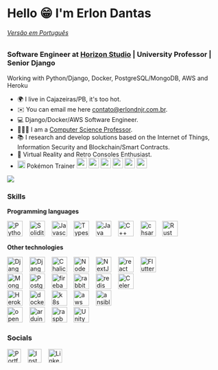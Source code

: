 # Hello 😁 I'm Erlon Dantas
###### [Versão em Português](README-br.md)
### Software Engineer at [Horizon Studio](https://www.instagram.com/horizon.studio.ltda/) | University Professor | Senior Django 
Working with Python/Django, Docker, PostgreSQL/MongoDB, AWS and Heroku

*   🌍  I live in Cajazeiras/PB, it's too hot.
*   ✉️  You can email me here [contato@erlondnjr.com.br](mailto:contato@erlondnjr.com.br).
*   💻  Django/Docker/AWS Software Engineer.
*   👨🏽‍🏫  I am a <a href="https://fescfafic.edu.br/ciencia-da-computacao/">Computer Science Professor</a>.
*   📚  I research and develop solutions based on the Internet of Things, Information Security and Blockchain/Smart Contracts.
*   🥽  Virtual Reality and Retro Consoles Enthusiast.
*   <img src="https://i.imgur.com/wFJgJO8.png" width="18" height="18"  /> Pokémon Trainer <img src="https://img.pokemondb.net/sprites/scarlet-violet/normal/charizard.png" height="24"/> <img src="https://img.pokemondb.net/sprites/scarlet-violet/normal/greninja.png" height="24"/> <img src="https://img.pokemondb.net/sprites/scarlet-violet/normal/gengar.png" height="24"/> <img src="https://img.pokemondb.net/sprites/scarlet-violet/normal/iron-hands.png" height="24"/> <img src="https://img.pokemondb.net/sprites/scarlet-violet/normal/kingambit.png" height="24"/> <img src="https://img.pokemondb.net/sprites/scarlet-violet/normal/tinkaton.png" height="24"/>

<a href="https://www.github.com/ejrgeek" target="_blank" rel="noreferrer">
<img src="https://img.shields.io/github/followers/ejrgeek?logo=github&style=for-the-badge&color=701ADF&labelColor=1c1917" />
</a>

### Skills
<strong>Programming languages</strong>
<p align="left">
<!-- Programming languages -->
<a href="https://www.python.org/" target="_blank" rel="noreferrer"><img src="https://cdn.jsdelivr.net/gh/devicons/devicon@latest/icons/python/python-original.svg" height="36" alt="Python" /></a>
&nbsp;&nbsp;
<a href="https://soliditylang.org/" target="_blank" rel="noreferrer"><img src="https://cdn.jsdelivr.net/gh/devicons/devicon@latest/icons/solidity/solidity-original.svg" height="36" alt="Solidity" /></a>
&nbsp;&nbsp;
<a href="https://developer.mozilla.org/en-US/docs/Web/JavaScript" target="_blank" rel="noreferrer"><img src="https://cdn.jsdelivr.net/gh/devicons/devicon@latest/icons/javascript/javascript-original.svg" height="36" alt="Javascript" /></a>
&nbsp;&nbsp;
<a href="https://www.typescriptlang.org/" target="_blank" rel="noreferrer"><img src="https://cdn.jsdelivr.net/gh/devicons/devicon@latest/icons/typescript/typescript-original.svg" height="36" alt="Typescript" /></a>
&nbsp;&nbsp;
<a href="https://www.oracle.com/java/" target="_blank" rel="noreferrer"><img src="https://cdn.jsdelivr.net/gh/devicons/devicon@latest/icons/java/java-original.svg" height="36" alt="Java" /></a>
&nbsp;&nbsp;
<a href="https://learn.microsoft.com/pt-br/cpp/cpp/" target="_blank" rel="noreferrer"><img src="https://cdn.jsdelivr.net/gh/devicons/devicon@latest/icons/cplusplus/cplusplus-original.svg" width="36" height="36" alt="C++" /></a>
&nbsp;&nbsp;
<a href="https://dotnet.microsoft.com/pt-br/languages/csharp" target="_blank" rel="noreferrer"> <img src="https://cdn.jsdelivr.net/gh/devicons/devicon@latest/icons/csharp/csharp-original.svg" alt="chsarp" width="36" height="36"/></a>
&nbsp;&nbsp;
<a href="https://www.rust-lang.org/pt-BR" target="_blank" rel="noreferrer"> <img src="https://cdn.jsdelivr.net/gh/devicons/devicon@latest/icons/rust/rust-original.svg" width="36" height="36" alt="Rust" /></a>
&nbsp;&nbsp;

<!-- OTHERS -->
<strong>Other technologies</strong>
<p align="left">
<a href="https://www.djangoproject.com/" target="_blank" rel="noreferrer"><img src="https://cdn.jsdelivr.net/gh/devicons/devicon@latest/icons/django/django-plain.svg" height="36" alt="Django" /></a>
&nbsp;&nbsp;
<a href="https://www.django-rest-framework.org/" target="_blank" rel="noreferrer"><img src="https://cdn.jsdelivr.net/gh/devicons/devicon@latest/icons/djangorest/djangorest-plain.svg" height="36" alt="Django Rest Framework" /></a>
&nbsp;&nbsp;
<a href="https://community.aws/content/2cKI3vp4sPkLLklOWUo4VuAhZVq/aws-chalice-introduction" target="_blank" rel="noreferrer"><img src="https://i.imgur.com/VI9yzJi.png" height="36" alt="Chalice" /></a>
&nbsp;&nbsp;
<a href="https://nodejs.org/en/" target="_blank" rel="noreferrer"><img src="https://cdn.jsdelivr.net/gh/devicons/devicon@latest/icons/nodejs/nodejs-original.svg" width="36" height="36" alt="NodeJS" /></a>
&nbsp;&nbsp;
<a href="https://nextjs.org/" target="_blank" rel="noreferrer"><img src="https://cdn.jsdelivr.net/gh/devicons/devicon@latest/icons/nextjs/nextjs-original.svg" height="36" alt="NextJS" /></a>
&nbsp;&nbsp;
<a href="https://react.dev/" target="_blank" rel="noreferrer"> <img src="https://cdn.jsdelivr.net/gh/devicons/devicon@latest/icons/react/react-original.svg" alt="react" height="36"/></a>
&nbsp;&nbsp;
<a href="https://flutter.dev/" target="_blank" rel="noreferrer"><img src="https://cdn.jsdelivr.net/gh/devicons/devicon@latest/icons/flutter/flutter-original.svg" height="36" alt="Flutter" /></a>
&nbsp;&nbsp;
<br>
<a href="https://www.mongodb.com/" target="_blank" rel="noreferrer"><img src="https://cdn.jsdelivr.net/gh/devicons/devicon@latest/icons/mongodb/mongodb-original.svg" height="36" alt="MongoDB" /></a>
&nbsp;&nbsp;
<a href="https://www.postgresql.org/" target="_blank" rel="noreferrer"><img src="https://cdn.jsdelivr.net/gh/devicons/devicon@latest/icons/postgresql/postgresql-original.svg" height="36" alt="PostgreSQL" /></a>
&nbsp;&nbsp;
<a href="https://firebase.google.com/" target="_blank" rel="noreferrer"> <img src="https://cdn.jsdelivr.net/gh/devicons/devicon@latest/icons/firebase/firebase-original.svg" alt="firebase" height="36"/></a>
&nbsp;&nbsp;
<a href="https://www.rabbitmq.com" target="_blank" rel="noreferrer"> <img src="https://cdn.jsdelivr.net/gh/devicons/devicon@latest/icons/rabbitmq/rabbitmq-original.svg" alt="rabbitMQ" height="36"/></a>
&nbsp;&nbsp;
<a href="https://redis.io" target="_blank" rel="noreferrer"> <img src="https://cdn.jsdelivr.net/gh/devicons/devicon@latest/icons/redis/redis-original.svg" alt="redis" height="36"/></a>
&nbsp;&nbsp;
<a href="https://docs.celeryq.dev/en/stable/getting-started/introduction.html" target="_blank" rel="noreferrer"><img src="https://upload.wikimedia.org/wikipedia/commons/1/19/Celery_logo.png" height="36" alt="Celery" /></a>
<br/>
<a href="https://www.heroku.com/" target="_blank" rel="noreferrer"><img src="https://cdn.jsdelivr.net/gh/devicons/devicon@latest/icons/heroku/heroku-plain.svg" height="36" alt="Heroku" /></a>
&nbsp;&nbsp;
<a href="https://www.docker.com/" target="_blank" rel="noreferrer"> <img src="https://cdn.jsdelivr.net/gh/devicons/devicon@latest/icons/docker/docker-original.svg" alt="docker" height="36"/></a>
&nbsp;&nbsp;
<a href="https://kubernetes.io/" target="_blank" rel="noreferrer"> <img src="https://cdn.jsdelivr.net/gh/devicons/devicon@latest/icons/kubernetes/kubernetes-original.svg" alt="k8s" height="36"/></a>
&nbsp;&nbsp;
<a href="https://aws.amazon.com" target="_blank" rel="noreferrer"> <img src="https://cdn.jsdelivr.net/gh/devicons/devicon@latest/icons/amazonwebservices/amazonwebservices-original-wordmark.svg" alt="aws" height="36"/></a>
&nbsp;&nbsp;
<a href="https://www.ansible.com/" target="_blank" rel="noreferrer"> <img src="https://cdn.jsdelivr.net/gh/devicons/devicon@latest/icons/ansible/ansible-original.svg" alt="ansible" height="36"/></a>
&nbsp;&nbsp;
<br>
<a href="https://opencv.org/" target="_blank" rel="noreferrer"> <img src="https://cdn.jsdelivr.net/gh/devicons/devicon@latest/icons/opencv/opencv-original.svg" alt="opencv" height="36"/></a>
&nbsp;&nbsp;
<a href="https://www.arduino.cc/" target="_blank" rel="noreferrer"> <img src="https://cdn.jsdelivr.net/gh/devicons/devicon@latest/icons/arduino/arduino-original.svg" alt="arduino" height="36"/></a>
&nbsp;&nbsp;
<a href="https://www.raspberrypi.com/" target="_blank" rel="noreferrer"> <img src="https://cdn.jsdelivr.net/gh/devicons/devicon@latest/icons/raspberrypi/raspberrypi-original.svg" alt="raspberry-pi" height="36"/></a>
&nbsp;&nbsp;
<a href="https://unity.com/pt" target="_blank" rel="noreferrer"><img src="https://cdn.jsdelivr.net/gh/devicons/devicon@latest/icons/unity/unity-original.svg" height="36" alt="Unity3D" /></a>
</p>
                    

### Socials
                  
<p align="left">
<a href="https://www.erlondnjr.com.br" target="_blank" rel="noreferrer"><img src="https://cdn.jsdelivr.net/gh/devicons/devicon@latest/icons/github/github-original.svg" alt="Portfolio" height="32" /></a>
&nbsp;&nbsp;
<a href="http://www.instagram.com/erlon.dn.jr/" target="_blank" rel="noreferrer"><img src="https://raw.githubusercontent.com/danielcranney/readme-generator/main/public/icons/socials/instagram.svg" alt="Instagram" height="32" /></a>
&nbsp;&nbsp;
<a href="https://www.linkedin.com/in/erlondnjr" target="_blank" rel="noreferrer"><img src="https://cdn.jsdelivr.net/gh/devicons/devicon@latest/icons/linkedin/linkedin-original.svg" alt="LinkedIn" height="32" /></a></p>
&nbsp;&nbsp;

<!--
### Badges

<b>GitHub Stats</b>

<a href="http://www.github.com/ejrgeek"><img src="https://github-readme-stats.vercel.app/api?username=ejrgeek&show_icons=true&hide=&count_private=true&title_color=7C00BF&text_color=ffffff&icon_color=7C00BF&bg_color=1c1917&hide_border=true&show_icons=true" alt="ejrgeek's GitHub stats" /></a>

<a href="http://www.github.com/ejrgeek"><img src="https://github-readme-streak-stats.herokuapp.com/?user=ejrgeek&stroke=ffffff&background=1c1917&ring=7C00BF&fire=7C00BF&currStreakNum=ffffff&currStreakLabel=7C00BF&sideNums=ffffff&sideLabels=ffffff&dates=ffffff&hide_border=true" /></a>

<a href="http://www.github.com/ejrgeek"><img src="https://github-readme-activity-graph.vercel.app/graph?username=ejrgeek&bg_color=1c1917&color=ffffff&line=7C00BF&point=ffffff&area_color=1c1917&area=true&hide_border=true&custom_title=GitHub%20Commits%20Graph" alt="GitHub Commits Graph" /></a>
-->
